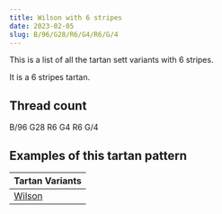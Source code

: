 ```yaml
---
title: Wilson with 6 stripes
date: 2023-02-05
slug: B/96/G28/R6/G4/R6/G/4
---
```

This is a list of all the tartan sett variants with 6 stripes.

It is a 6 stripes tartan.


## Thread count
B/96 G28 R6 G4 R6 G/4

## Examples of this tartan pattern

| Tartan Variants |
|---------------|
| [Wilson](/variants/b/96/g28/r6/g4/r6/g/4-b304080-g008000-rc00000)||
